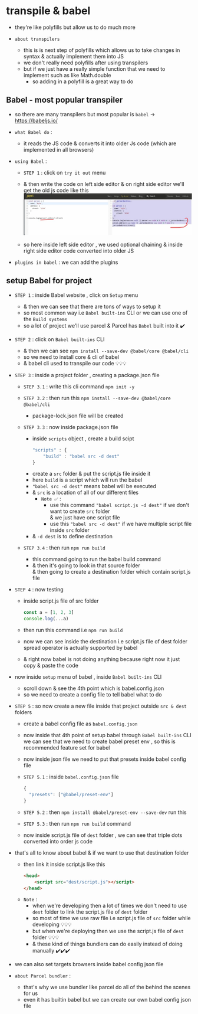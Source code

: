 # transpile & babel

- they're like polyfills but allow us to do much more 

- `about transpilers` 
	- this is is next step of polyfills which allows us to take changes in syntax & actually implement them into JS  
    - we don't really need polyfills after using transpilers 
	- but if we just have a really simple function that we need to implement such as like Math.double
    	- so adding in a polyfill is a great way to do

## Babel - most popular transpiler

- so there are many transpilers but most popular is `babel` → https://babeljs.io/

- `what Babel do` : 
    - it reads the JS code & converts it into older Js code (which are implemented in all browsers)

- `using Babel` : 
    - `STEP 1` : click on `try it out` menu
    - & then write the code on left side editor & on right side editor we'll get the old js code like this 
    ![getting output in older js code](../../all-chats-pics-of-lectures/3-notes-pics/2-advance-js-course-notes-pics/20-transpile-and-babel/lecture-20-0.jpg)

    - so here inside left side editor , we used optional chaining & inside right side editor code converted into older JS 

- `plugins in babel` : we can add the plugins 

## setup Babel for project

- `STEP 1` : inside Babel website , click on `Setup` menu
    - & then we can see that there are tons of ways to setup it  
    - so most common way i.e `Babel built-ins` CLI or we can use one of the `Build systems`
    - so a lot of project we'll use parcel & Parcel has `Babel` built into it ✔️

- `STEP 2` : click on `Babel built-ins` CLI 
    - & then we can see `npm install --save-dev @babel/core @babel/cli`
    - so we need to install core & cli of babel
    - & babel cli used to transpile our code 💡💡💡

- `STEP 3` : inside a project folder , creating a package.json file
    - `STEP 3.1` : write this cli command `npm init -y`
    - `STEP 3.2` : then run this `npm install --save-dev @babel/core @babel/cli`
        - package-lock.json file will be created
    - `STEP 3.3` : now inside package.json file
        - inside `scripts` object , create a build scipt
            ```js
            "scripts" : {
                "build" : "babel src -d dest"            
            }
            ```
        - create a `src` folder & put the script.js file inside it
        - here `build` is a script which will run the babel
        - `"babel src -d dest"` means babel will be executed
        - & `src` is a location of all of our different files  
            - `Note ✅` :
                - use this command `"babel script.js -d dest"` if we don't want to create `src` folder <br>
                    & we just have one script file
                - use this `"babel src -d dest"` if we have multiple script file inside `src` folder    
        - & `-d dest` is to define destination 

    - `STEP 3.4` : then run `npm run build`
        - this command going to run the babel build command
        - & then it's going to look in that source folder <br>
            & then going to create a destination folder which contain script.js file 
    
- `STEP 4` : now testing 
    - inside script.js file of src folder
        ```js
        const a = [1, 2, 3]
        console.log(...a)
        ```
    - then run this command i.e `npm run build`
    - now we can see inside the destination i.e script.js file of dest folder <br>
        spread operator is actually supported by babel

    - & right now babel is not doing anything because right now it just copy & paste the code

- now inside `setup` menu of babel , inside `Babel built-ins` CLI 
    - scroll down & see the 4th point which is babel.config.json 
    - so we need to create a config file to tell babel what to do

- `STEP 5` : so now create a new file inside that project outside `src & dest` folders
    - create a babel config file as `babel.config.json`
    - now inside that 4th point of setup babel through `Babel built-ins` CLI <br>
        we can see that we need to create babel preset env , so this is recommended feature set for babel
    - now inside json file we need to put that presets inside babel config file
    - `STEP 5.1` : inside `babel.config.json` file
        ```js
        {
          "presets": ["@babel/preset-env"]
        }
        ```
    - `STEP 5.2` : then `npm install @babel/preset-env --save-dev` run this 
    - `STEP 5.3` : then run `npm run build` command

    - now inside script.js file of `dest` folder , we can see that triple dots converted into order js code 

- that's all to know about babel & if we want to use that destination folder 
    - then link it inside script.js like this 
        ```html
        <head>
            <script src="dest/script.js"></script>
        </head>
        ```
    - `Note` : 
        - when we're developing then a lot of times we don't need to use `dest` folder to link the script.js file of `dest` folder
        - so most of time we use raw file i.e script.js file of `src` folder while developing 💡💡💡
        - but when we're deploying then we use the script.js file of `dest` folder 💡💡💡
        - & these kind of things bundlers can do easily instead of doing manually ✔️✔️✔️

- we can also set targets browsers inside babel config json file

- `about Parcel bundler` : 
    - that's why we use bundler like parcel do all of the behind the scenes for us 
    - even it has builtin babel but we can create our own babel config json file
